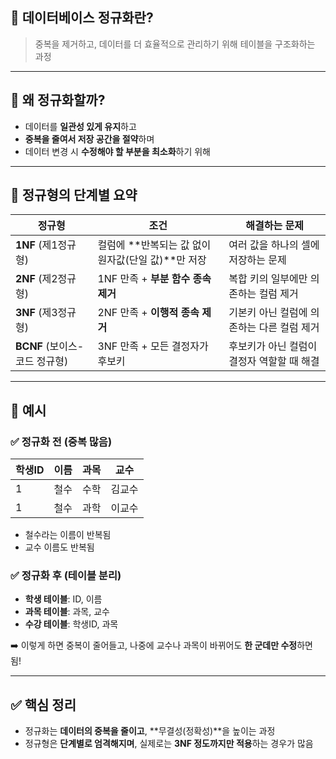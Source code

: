 ## 📘 **데이터베이스 정규화란?**

> 중복을 제거하고, 데이터를 더 효율적으로 관리하기 위해 테이블을 구조화하는 과정
> 

---

## 🎯 **왜 정규화할까?**

- 데이터를 **일관성 있게 유지**하고
- **중복을 줄여서 저장 공간을 절약**하며
- 데이터 변경 시 **수정해야 할 부분을 최소화**하기 위해

---

## 🧩 **정규형의 단계별 요약**

| 정규형 | 조건 | 해결하는 문제 |
| --- | --- | --- |
| **1NF** (제1정규형) | 컬럼에 **반복되는 값 없이 원자값(단일 값)**만 저장 | 여러 값을 하나의 셀에 저장하는 문제 |
| **2NF** (제2정규형) | 1NF 만족 + **부분 함수 종속 제거** | 복합 키의 일부에만 의존하는 컬럼 제거 |
| **3NF** (제3정규형) | 2NF 만족 + **이행적 종속 제거** | 기본키 아닌 컬럼에 의존하는 다른 컬럼 제거 |
| **BCNF** (보이스-코드 정규형) | 3NF 만족 + 모든 결정자가 후보키 | 후보키가 아닌 컬럼이 결정자 역할할 때 해결 |

---

## 📝 **예시**

### ✅ 정규화 전 (중복 많음)

| 학생ID | 이름 | 과목 | 교수 |
| --- | --- | --- | --- |
| 1 | 철수 | 수학 | 김교수 |
| 1 | 철수 | 과학 | 이교수 |
- 철수라는 이름이 반복됨
- 교수 이름도 반복됨

### ✅ 정규화 후 (테이블 분리)

- **학생 테이블**: ID, 이름
- **과목 테이블**: 과목, 교수
- **수강 테이블**: 학생ID, 과목

➡️ 이렇게 하면 중복이 줄어들고, 나중에 교수나 과목이 바뀌어도 **한 군데만 수정**하면 됨!

---

## ✅ **핵심 정리**

- 정규화는 **데이터의 중복을 줄이고**, **무결성(정확성)**을 높이는 과정
- 정규형은 **단계별로 엄격해지며**, 실제로는 **3NF 정도까지만 적용**하는 경우가 많음
